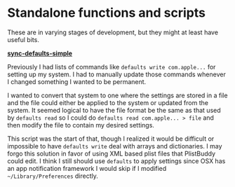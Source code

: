 # Standalone functions and scripts

These are in varying stages of development, but they might at least have useful
bits.

**[sync-defaults-simple](mods-available/base/functions/sync-defaults-simple)**

Previously I had lists of commands like `defaults write com.apple...` for setting up my system.
I had to manually update those commands whenever I changed something I wanted to be permanent.

I wanted to convert that system to one where the settings are stored in a file and the file could either be applied to the system or updated from the system.
It seemed logical to have the file format be the same as that used by `defaults read` so I could do `defaults read com.apple... > file` and then modify the file to contain my desired settings.

This script was the start of that, though I realized it would be difficult or impossible to have `defaults write` deal with arrays and dictionaries.
I may forgo this solution in favor of using XML based plist files that PlistBuddy could edit.
I think I still should use `defaults` to apply settings since OSX has an app notification framework I would skip if I modified `~/Library/Preferences` directly.
